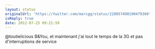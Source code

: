 ```yaml
---
layout: status
originalUrl: 'https://twitter.com/marcgg/status/228057498190479360'
isReply: true
date: 2012-07-25 09:21:59
---
```


@toutielicious B&amp;You, et maintenant j'ai tout le temps de la 3G et pas d'interruptions de service
